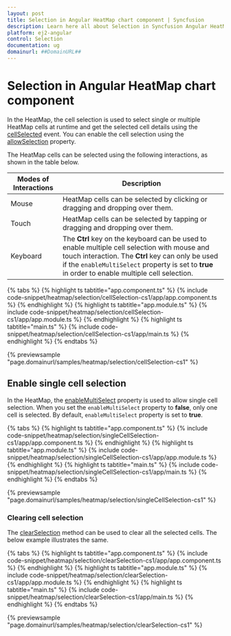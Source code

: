 ```yaml
---
layout: post
title: Selection in Angular HeatMap chart component | Syncfusion
description: Learn here all about Selection in Syncfusion Angular HeatMap chart component of Syncfusion Essential JS 2 and more.
platform: ej2-angular
control: Selection 
documentation: ug
domainurl: ##DomainURL##
---
```


# Selection in Angular HeatMap chart component

In the HeatMap, the cell selection is used to select single or multiple HeatMap cells at runtime and get the selected cell details using the [cellSelected](https://ej2.syncfusion.com/angular/documentation/api/heatmap/#cellselected) event. You can enable the cell selection using the [allowSelection](https://ej2.syncfusion.com/angular/documentation/api/heatmap/#allowselection) property.

The HeatMap cells can be selected using the following interactions, as shown in the table below.

|   Modes of Interactions |   Description                                                                                                      |
|------------------------ | -------------------------------------------------------------------------------------------------------------------|
|   Mouse                 |  HeatMap cells can be selected by clicking or dragging and dropping over them.                                     |
|   Touch                 |  HeatMap cells can be selected by tapping or dragging and dropping over them.                                      |
|   Keyboard              |  The **Ctrl** key on the keyboard can be used to enable multiple cell selection with mouse and touch interaction. The **Ctrl** key can only be used if the `enableMultiSelect` property is set to **true** in order to enable multiple cell selection.                                                                                                                                     |

{% tabs %}
{% highlight ts tabtitle="app.component.ts" %}
{% include code-snippet/heatmap/selection/cellSelection-cs1/app/app.component.ts %}
{% endhighlight %}
{% highlight ts tabtitle="app.module.ts" %}
{% include code-snippet/heatmap/selection/cellSelection-cs1/app/app.module.ts %}
{% endhighlight %}
{% highlight ts tabtitle="main.ts" %}
{% include code-snippet/heatmap/selection/cellSelection-cs1/app/main.ts %}
{% endhighlight %}
{% endtabs %}
  
{% previewsample "page.domainurl/samples/heatmap/selection/cellSelection-cs1" %}

## Enable single cell selection

In the HeatMap, the [enableMultiSelect](https://helpej2.syncfusion.com/angular/documentation/api/heatmap/#enablemultiselect) property is used to allow single cell selection. When you set the `enableMultiSelect` property to **false**, only one cell is selected. By default, `enableMultiSelect` property is set to **true**.

{% tabs %}
{% highlight ts tabtitle="app.component.ts" %}
{% include code-snippet/heatmap/selection/singleCellSelection-cs1/app/app.component.ts %}
{% endhighlight %}
{% highlight ts tabtitle="app.module.ts" %}
{% include code-snippet/heatmap/selection/singleCellSelection-cs1/app/app.module.ts %}
{% endhighlight %}
{% highlight ts tabtitle="main.ts" %}
{% include code-snippet/heatmap/selection/singleCellSelection-cs1/app/main.ts %}
{% endhighlight %}
{% endtabs %}
  
{% previewsample "page.domainurl/samples/heatmap/selection/singleCellSelection-cs1" %}

### Clearing cell selection

The [clearSelection](https://ej2.syncfusion.com/angular/documentation/api/heatmap/#clearselection) method can be used to clear all the selected cells. The below example illustrates the same.

{% tabs %}
{% highlight ts tabtitle="app.component.ts" %}
{% include code-snippet/heatmap/selection/clearSelection-cs1/app/app.component.ts %}
{% endhighlight %}
{% highlight ts tabtitle="app.module.ts" %}
{% include code-snippet/heatmap/selection/clearSelection-cs1/app/app.module.ts %}
{% endhighlight %}
{% highlight ts tabtitle="main.ts" %}
{% include code-snippet/heatmap/selection/clearSelection-cs1/app/main.ts %}
{% endhighlight %}
{% endtabs %}
  
{% previewsample "page.domainurl/samples/heatmap/selection/clearSelection-cs1" %}
